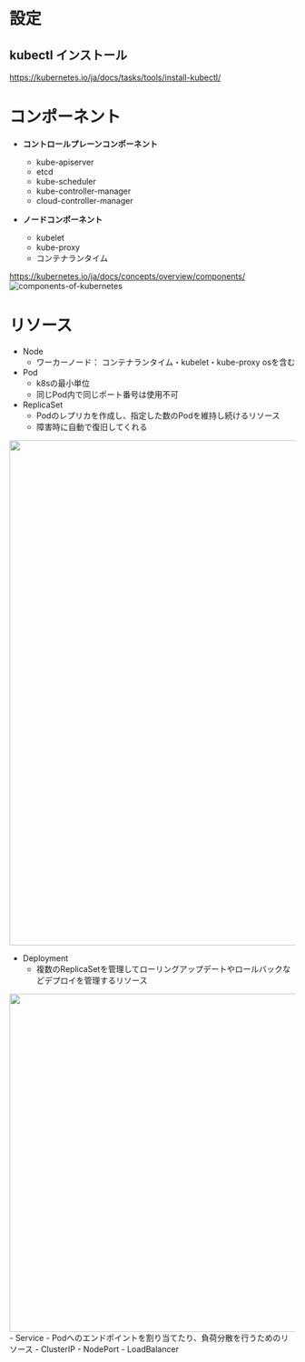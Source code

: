 # 設定
## kubectl インストール
https://kubernetes.io/ja/docs/tasks/tools/install-kubectl/

# コンポーネント
- **コントロールプレーンコンポーネント**
  - kube-apiserver
  - etcd
  - kube-scheduler
  - kube-controller-manager
  - cloud-controller-manager
  
- **ノードコンポーネント**
  - kubelet
  - kube-proxy
  - コンテナランタイム
  
https://kubernetes.io/ja/docs/concepts/overview/components/
![components-of-kubernetes](https://user-images.githubusercontent.com/70890327/108790029-0d766b80-75bf-11eb-8706-23a9d7567038.png)

# リソース
- Node
  - ワーカーノード： コンテナランタイム・kubelet・kube-proxy osを含む
- Pod
  - k8sの最小単位
  - 同じPod内で同じポート番号は使用不可
- ReplicaSet
  - Podのレプリカを作成し、指定した数のPodを維持し続けるリソース
  - 障害時に自動で復旧してくれる
<img width="889" src="https://user-images.githubusercontent.com/70890327/108791428-6562a180-75c2-11eb-95e5-02955ffebc46.png">  

- Deployment
  - 複数のReplicaSetを管理してローリングアップデートやロールバックなどデプロイを管理するリソース
<img width="595" src="https://user-images.githubusercontent.com/70890327/108791579-c1c5c100-75c2-11eb-88b6-e76fa91a87cb.png">
- Service
  - Podへのエンドポイントを割り当てたり、負荷分散を行うためのリソース
  - ClusterIP
  - NodePort
  - LoadBalancer
